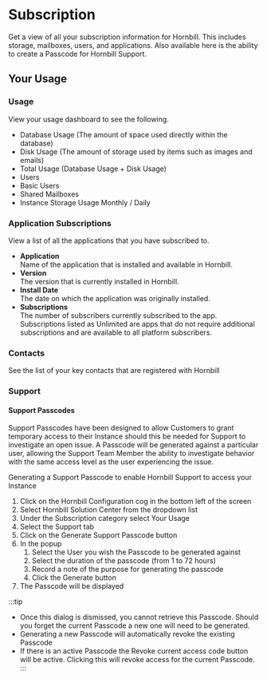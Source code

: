 # Subscription
Get a view of all your subscription information for Hornbill. This includes storage, mailboxes, users, and applications. Also available here is the ability to create a Passcode for Hornbill Support.

## Your Usage

### Usage
View your usage dashboard to see the following.

* Database Usage (The amount of space used directly within the database)
* Disk Usage (The amount of storage used by items such as images and emails)
* Total Usage (Database Usage + Disk Usage)
* Users
* Basic Users
* Shared Mailboxes
* Instance Storage Usage Monthly / Daily

### Application Subscriptions
View a list of all the applications that you have subscribed to.

* **Application**<br>Name of the application that is installed and available in Hornbill.
* **Version**<br>The version that is currently installed in Hornbill.
* **Install Date**<br>The date on which the application was originally installed.
* **Subscriptions**<br>The number of subscribers currently subscribed to the app. Subscriptions listed as Unlimited are apps that do not require additional subscriptions and are available to all platform subscribers.

### Contacts
See the list of your key contacts that are registered with Hornbill

<!--### Billing -->

### Support
#### Support Passcodes
Support Passcodes have been designed to allow Customers to grant temporary access to their Instance should this be needed for Support to investigate an open issue. A Passcode will be generated against a particular user, allowing the Support Team Member the ability to investigate behavior with the same access level as the user experiencing the issue.

Generating a Support Passcode to enable Hornbill Support to access your Instance

1. Click on the Hornbill Configuration cog in the bottom left of the screen
1. Select Hornbill Solution Center from the dropdown list
1. Under the Subscription category select Your Usage
1. Select the Support tab
1. Click on the Generate Support Passcode button
1. In the popup
    1. Select the User you wish the Passcode to be generated against
    1. Select the duration of the passcode (from 1 to 72 hours)
    1. Record a note of the purpose for generating the passcode
    1. Click the Generate button
1. The Passcode will be displayed

:::tip
* Once this dialog is dismissed, you cannot retrieve this Passcode. Should you forget the current Passcode a new one will need to be generated.
* Generating a new Passcode will automatically revoke the existing Passcode
* If there is an active Passcode the Revoke current access code button will be active. Clicking this will revoke access for the current Passcode.
:::

<!--
## Latest Changes

## Roadmap Library
-->

<!-- https://wiki.hornbill.com/index.php?title=Hornbill_Solution_Center -->